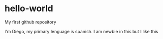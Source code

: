 # hello-world
My first github repository

I'm Diego, my primary lenguage is spanish. I am newbie in this but I like this
